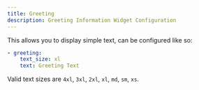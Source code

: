 ```yaml
---
title: Greeting
description: Greeting Information Widget Configuration
---
```



This allows you to display simple text, can be configured like so:

```yaml
- greeting:
    text_size: xl
    text: Greeting Text
```

Valid text sizes are `4xl`, `3xl`, `2xl`, `xl`, `md`, `sm`, `xs`.


